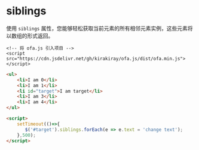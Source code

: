 # siblings

使用 `siblings` 属性，您能够轻松获取当前元素的所有相邻元素实例，这些元素将以数组的形式返回。

<html-viewer>

```
<!-- 将 ofa.js 引入项目 -->
<script src="https://cdn.jsdelivr.net/gh/kirakiray/ofa.js/dist/ofa.min.js"></script>
```

```html
<ul>
    <li>I am 0</li>
    <li>I am 1</li>
    <li id="target">I am target</li>
    <li>I am 3</li>
    <li>I am 4</li>
</ul>

<script>
    setTimeout(()=>{
       $('#target').siblings.forEach(e => e.text = 'change text');
    },500);
</script>
```

</html-viewer>